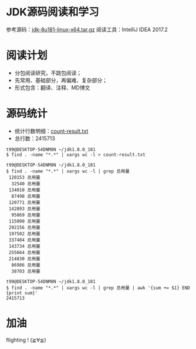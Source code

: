 # JDK源码阅读和学习

参考源码：[jdk-8u181-linux-x64.tar.gz](https://www.oracle.com/technetwork/java/javase/downloads/jdk8-downloads-2133151.html)
阅读工具：IntelliJ IDEA 2017.2

# 阅读计划

- 分包阅读研究，不跳包阅读；
- 先常用、基础部分，再偏难、复杂部分；
- 形式包含：翻译、注释、MD博文

# 源码统计

- 统计行数明细：[count-result.txt](./count-result.txt)
- 总行数：2415713

```shell
t99@DESKTOP-54DNM8N ~/jdk1.8.0_181
$ find . -name "*.*" | xargs wc -l > count-result.txt

t99@DESKTOP-54DNM8N ~/jdk1.8.0_181
$ find . -name "*.*" | xargs wc -l | grep 总用量
 120153 总用量
  32540 总用量
 134010 总用量
  87498 总用量
 120771 总用量
 142893 总用量
  95869 总用量
 115000 总用量
 292156 总用量
 197502 总用量
 337404 总用量
 143734 总用量
 255664 总用量
 214830 总用量
  86986 总用量
  38703 总用量

t99@DESKTOP-54DNM8N ~/jdk1.8.0_181
$ find . -name "*.*" | xargs wc -l | grep 总用量 | awk '{sum += $1} END {print sum}'
2415713
```

# 加油

flighting ! (≧∀≦)